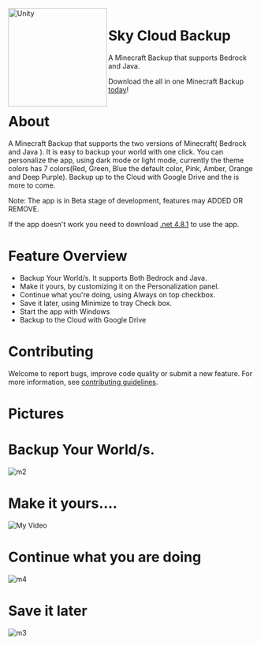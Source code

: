 <img src="https://user-images.githubusercontent.com/100028421/222885299-a47c6479-26a2-42d6-ba1c-ec75b7bd8ca2.png" alt="Unity" width="200" align="left"/>

# Sky Cloud Backup
A Minecraft Backup that supports Bedrock and Java.

Download the all in one Minecraft Backup [today](https://github.com/Involts/Sky-Cloud-Backup/releases/download/Beta_0.5/Sky.Cloud.Backup.Beta.0.5.zip)!

# About
A Minecraft Backup that supports the two versions of Minecraft( Bedrock and Java ). It is easy to backup your world with one click. You can personalize the app, using dark mode or light mode, currently the theme colors has 7 colors(Red, Green, Blue the default color, Pink, Amber, Orange and Deep Purple). Backup up to the Cloud with Google Drive and the is more to come.

Note: The app is in Beta stage of development, features may ADDED OR REMOVE. 

If the app doesn't work you need to download [.net 4.8.1](https://dotnet.microsoft.com/en-us/download/dotnet-framework/thank-you/net481-web-installer) to use the app.



# Feature Overview

- Backup Your World/s. It supports Both Bedrock and Java.
- Make it yours, by customizing it on the Personalization panel.
- Continue what you're doing, using Always on top checkbox.
- Save it later, using Minimize to tray Check box.
- Start the app with Windows
- Backup to the Cloud with Google Drive

# Contributing
Welcome to report bugs, improve code quality or submit a new feature. For more information, see [contributing guidelines](CONTRIBUTING.md).

# Pictures

# Backup Your World/s.
![m2](https://user-images.githubusercontent.com/100028421/154808333-fac019da-a177-4d4b-a87b-13fd62895f7d.png)
# Make it yours....
![My Video](https://user-images.githubusercontent.com/100028421/154807215-7383faca-9e89-4e56-820c-b785800bc6a4.gif)
# Continue what you are doing
![m4](https://user-images.githubusercontent.com/100028421/154807350-2574442f-65c2-4645-80a9-998ec1231a0b.png)
# Save it later
![m3](https://user-images.githubusercontent.com/100028421/154807559-78abcd49-2f2d-4ee1-815b-4e99322c16b9.png)


